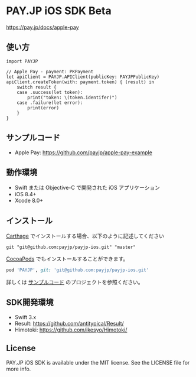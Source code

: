 # PAY.JP iOS SDK Beta

https://pay.jp/docs/apple-pay

## 使い方

```
import PAYJP

// Apple Pay - payment: PKPayment
let apiClient = PAYJP.APIClient(publicKey: PAYJPPublicKey)
apiClient.createToken(with: payment.token) { (result) in
    switch result {
    case .success(let token):
        print("token: \(token.identifer)")
    case .failure(let error):
        print(error)
    }
}
```

## サンプルコード

- Apple Pay: https://github.com/payjp/apple-pay-example

## 動作環境

- Swift または Objective-C で開発された iOS アプリケーション
- iOS 8.4+
- Xcode 8.0+

## インストール

[Carthage](https://github.com/Carthage/Carthage) でインストールする場合、以下のように記述してください
```
git "git@github.com:payjp/payjp-ios.git" "master"
```

[CocoaPods](http://cocoapods.org) でもインストールすることができます。

```ruby
pod 'PAYJP', git: 'git@github.com:payjp/payjp-ios.git'
```

詳しくは [サンプルコード](https://github.com/payjp/apple-pay-example) のプロジェクトを参照ください。

## SDK開発環境

- Swift 3.x
- Result: https://github.com/antitypical/Result/
- Himotoki: https://github.com/ikesyo/Himotoki/

## License

PAY.JP iOS SDK is available under the MIT license. See the LICENSE file for more info.
